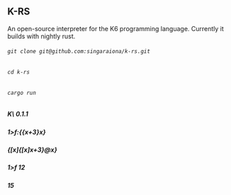## K-RS
An open-source interpreter for the K6 programming language.
Currently it builds with nightly rust.

###### `git clone git@github.com:singaraiona/k-rs.git`
###### `cd k-rs`
###### `cargo run`

##### K\ 0.1.1
##### 1>f:{{x+3}x}
##### {[x]{[x]x+3}@x}
##### 1>f 12
##### 15